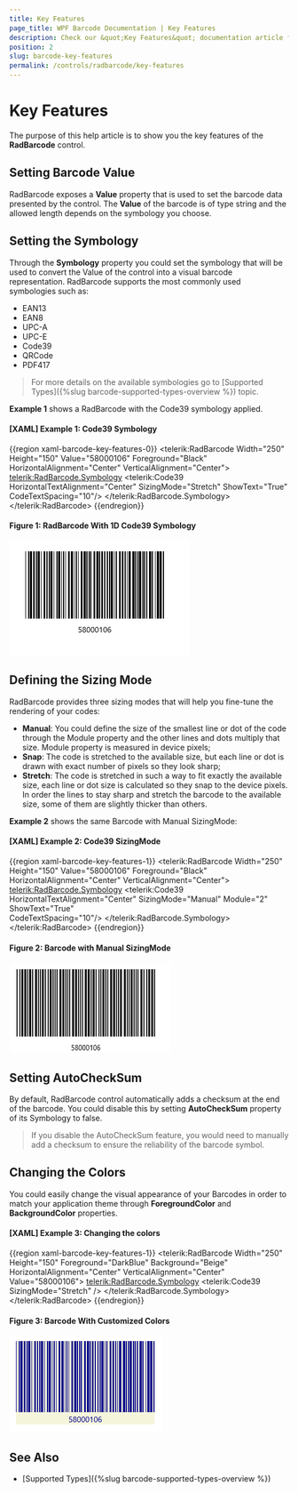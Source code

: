 ```yaml
---
title: Key Features
page_title: WPF Barcode Documentation | Key Features
description: Check our &quot;Key Features&quot; documentation article for Telerik Barcode for WPF control.
position: 2
slug: barcode-key-features
permalink: /controls/radbarcode/key-features
---
```


# Key Features

The purpose of this help article is to show you the key features of the **RadBarcode** control. 

## Setting Barcode Value

RadBarcode exposes a **Value** property that is used to set the barcode data presented by the control. The **Value** of the barcode is of type string and the allowed length depends on the symbology you choose.

## Setting the Symbology

Through the **Symbology** property you could set the symbology that will be used to convert the Value of the control into a visual barcode representation.  RadBarcode supports the most commonly used symbologies such as:

* EAN13  
* EAN8  
* UPC-A  
* UPC-E  
* Code39  
* QRCode  
* PDF417   

>For more details on the available symbologies go to [Supported Types]({%slug barcode-supported-types-overview %}) topic.

__Example 1__ shows a RadBarcode with the Code39 symbology applied.

#### __[XAML] Example 1: Code39 Symbology__
{{region xaml-barcode-key-features-0}}
	<telerik:RadBarcode Width="250" Height="150" Value="58000106" Foreground="Black" 
									HorizontalAlignment="Center" VerticalAlignment="Center">
		<telerik:RadBarcode.Symbology>
			<telerik:Code39 HorizontalTextAlignment="Center"
							SizingMode="Stretch" 
							ShowText="True"  
							CodeTextSpacing="10"/>
		</telerik:RadBarcode.Symbology>
	</telerik:RadBarcode>
{{endregion}}

#### Figure 1: RadBarcode With 1D Code39 Symbology

![Barcode Symbology](../radbarcodenew/images/barcode_setsymbology_1.png)
	
## Defining the Sizing Mode

RadBarcode provides three sizing modes that will help you fine-tune the rendering of your codes:

* __Manual__: You could define the size of the smallest line or dot of the code through the Module property and the other lines and dots multiply that size. Module property is measured in device pixels;
* __Snap__: The code is stretched to the available size, but each line or dot is drawn with exact number of pixels so they look sharp;
* __Stretch__: The code is stretched in such a way to fit exactly the available size, each line or dot size is calculated so they snap to the device pixels. In order the lines to stay sharp and stretch the barcode to the available size, some of them are slightly thicker than others.

__Example 2__ shows the same Barcode with Manual SizingMode:

#### __[XAML] Example 2: Code39 SizingMode__
{{region xaml-barcode-key-features-1}}
	<telerik:RadBarcode Width="250" Height="150" Value="58000106" Foreground="Black" 
									HorizontalAlignment="Center" VerticalAlignment="Center">
		<telerik:RadBarcode.Symbology>
			<telerik:Code39 HorizontalTextAlignment="Center" 
						SizingMode="Manual"
						Module="2" 
						ShowText="True"  
						CodeTextSpacing="10"/>
		</telerik:RadBarcode.Symbology>
	</telerik:RadBarcode>
{{endregion}}

#### Figure 2: Barcode with Manual SizingMode

![Barcode SizingMode](../radbarcodenew/images/barcode_sizingmode.png)

## Setting AutoCheckSum

By default, RadBarcode control automatically adds a checksum at the end of the barcode. You could disable this by setting **AutoCheckSum** property of its Symbology to false.  

>If you disable the AutoCheckSum feature, you would need to manually add a checksum to ensure the reliability of the barcode symbol.

## Changing the Colors

You could easily change the visual appearance of your Barcodes in order to match your application theme through **ForegroundColor** and **BackgroundColor** properties.

#### __[XAML] Example 3: Changing the colors__
{{region xaml-barcode-key-features-1}}
	<telerik:RadBarcode Width="250" Height="150" Foreground="DarkBlue" Background="Beige"
                                HorizontalAlignment="Center" VerticalAlignment="Center"                               
                                Value="58000106">
		<telerik:RadBarcode.Symbology>
			<telerik:Code39 SizingMode="Stretch" />
		</telerik:RadBarcode.Symbology>
	</telerik:RadBarcode>
{{endregion}}

#### Figure 3: Barcode With Customized Colors
![Barcode Colors](../radbarcodenew/images/barcode_colors.png)

## See Also

- [Supported Types]({%slug barcode-supported-types-overview %})